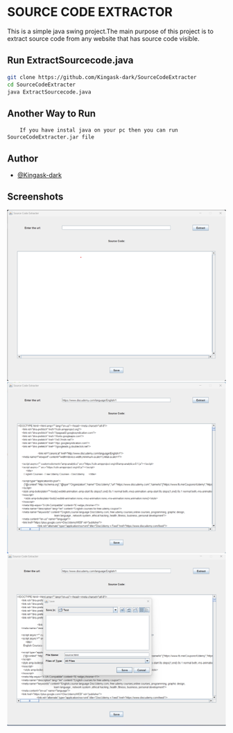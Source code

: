# SOURCE CODE EXTRACTOR

This is a simple java swing project.The main purpose of this project is to extract source code from any website that has source code visible.

## Run ExtractSourcecode.java
``` bash
git clone https://github.com/Kingask-dark/SourceCodeExtracter
cd SourceCodeExtracter
java ExtractSourcecode.java
```

## Another Way to Run
        If you have instal java on your pc then you can run SourceCodeExtracter.jar file

## Author
- [@Kingask-dark](https://github.com/Kingask-dark)


## Screenshots

![Project Screenshots](Images/MainUi.png "Main UI")
![Project Screenshots](Images/SourceCode.png "Source Code Extractor")
![Project Screenshots](Images/SaveCode.png "Save Code Option")



